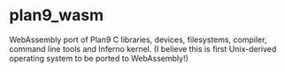 # plan9_wasm
WebAssembly port of Plan9 C libraries, devices, filesystems, compiler, command line tools and Inferno kernel. (I believe this is first Unix-derived operating system to be ported to WebAssembly!)
